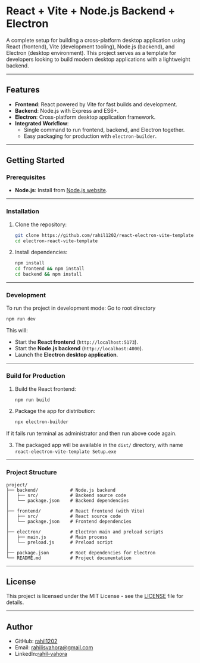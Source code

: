 # React + Vite + Node.js Backend + Electron

A complete setup for building a cross-platform desktop application using React (frontend), Vite (development tooling), Node.js (backend), and Electron (desktop environment). This project serves as a template for developers looking to build modern desktop applications with a lightweight backend.

---

## Features

- **Frontend**: React powered by Vite for fast builds and development.
- **Backend**: Node.js with Express and ES6+.
- **Electron**: Cross-platform desktop application framework.
- **Integrated Workflow**:
  - Single command to run frontend, backend, and Electron together.
  - Easy packaging for production with `electron-builder`.

---

## Getting Started

### Prerequisites

- **Node.js**: Install from [Node.js website](https://nodejs.org/).

---

### Installation

1. Clone the repository:

   ```bash
   git clone https://github.com/rahil1202/react-electron-vite-template.git
   cd electron-react-vite-template
   ```

2. Install dependencies:

   ```bash
   npm install 
   cd frontend && npm install
   cd backend && npm install
   ```

---

### Development

To run the project in development mode:
Go to root directory

```bash
npm run dev
```

This will:

- Start the **React frontend** (`http://localhost:5173`).
- Start the **Node.js backend** (`http://localhost:4000`).
- Launch the **Electron desktop application**.

---

### Build for Production

1. Build the React frontend:

   ```bash
   npm run build
   ```

2. Package the app for distribution:

   ```bash
   npx electron-builder
   ```
If it fails run terminal as administrator and then run above code again.

3. The packaged app will be available in the `dist/` directory, with name `react-electron-vite-template Setup.exe`

---

### Project Structure

```plaintext
project/
├── backend/            # Node.js backend
│   ├── src/            # Backend source code
│   └── package.json    # Backend dependencies
│
├── frontend/           # React frontend (with Vite)
│   ├── src/            # React source code
│   └── package.json    # Frontend dependencies
│
├── electron/           # Electron main and preload scripts
│   ├── main.js         # Main process
│   └── preload.js      # Preload script
│
├── package.json        # Root dependencies for Electron
└── README.md           # Project documentation
```

---

## License

This project is licensed under the MIT License - see the [LICENSE](LICENSE) file for details.

---

## Author

- GitHub: [rahil1202](https://github.com/rahil1202)
- Email: <rahilisvahora@gmail.com>
- LinkedIn:[rahil-vahora](https://linkedin.com/in/rahil-vahora)
